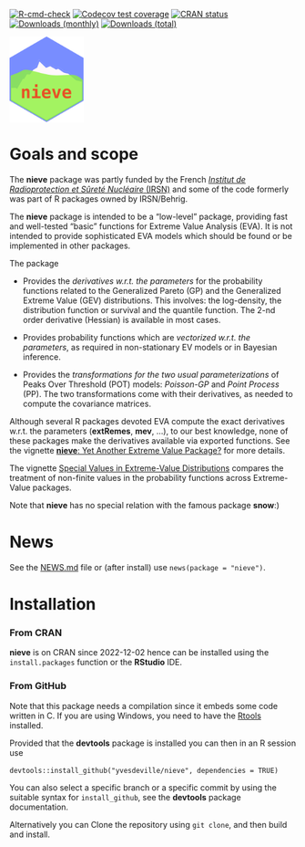 <!-- badges: start -->

[![R-cmd-check](https://github.com/yvesdeville/nieve/actions/workflows/check.yml/badge.svg)](https://github.com/yvesdeville/nieve/actions/workflows/check.yml)
[![Codecov test
coverage](https://codecov.io/gh/yvesdeville/nieve/branch/main/graph/badge.svg)](https://app.codecov.io/gh/yvesdeville/nieve?branch=main)
[![CRAN
status](https://www.r-pkg.org/badges/version/nieve)](https://cran.r-project.org/package=nieve)
[![Downloads
(monthly)](https://cranlogs.r-pkg.org/badges/nieve?color=brightgreen)](https://cran.r-project.org/package=nieve)
[![Downloads
(total)](https://cranlogs.r-pkg.org/badges/grand-total/nieve?color=brightgreen)](https://cran.r-project.org/package=nieve)
<!-- badges: end -->

<img src="inst/images/nieve.png" height = "150" align="center"/>

Goals and scope
===============

The **nieve** package was partly funded by the French [*Institut de
Radioprotection et Sûreté Nucléaire* (IRSN)](https://www.irsn.fr/) and
some of the code formerly was part of R packages owned by IRSN/Behrig.

The **nieve** package is intended to be a “low-level” package, providing
fast and well-tested “basic” functions for Extreme Value Analysis (EVA).
It is not intended to provide sophisticated EVA models which should be
found or be implemented in other packages.

The package

-   Provides the *derivatives w.r.t. the parameters* for the probability
    functions related to the Generalized Pareto (GP) and the Generalized
    Extreme Value (GEV) distributions. This involves: the log-density,
    the distribution function or survival and the quantile function. The
    2-nd order derivative (Hessian) is available in most cases.

-   Provides probability functions which are *vectorized w.r.t. the
    parameters*, as required in non-stationary EV models or in Bayesian
    inference.

-   Provides the *transformations for the two usual parameterizations*
    of Peaks Over Threshold (POT) models: *Poisson-GP* and *Point
    Process* (PP). The two transformations come with their derivatives,
    as needed to compute the covariance matrices.

Although several R packages devoted EVA compute the exact derivatives
w.r.t. the parameters (**extRemes**, **mev**, …), to our best knowledge,
none of these packages make the derivatives available via exported
functions. See the vignette [**nieve**: Yet Another Extreme Value
Package?](https://github.com/yvesdeville/nieve/blob/main/vignettes/nieve.pdf)
for more details.

The vignette [Special Values in Extreme-Value
Distributions](https://github.com/yvesdeville/nieve/blob/main/inst/noncranVignettes/nonFiniteValues.pdf)
compares the treatment of non-finite values in the probability functions
across Extreme-Value packages.

Note that **nieve** has no special relation with the famous package
**snow**:)

News
====

See the
[NEWS.md](https://github.com/yvesdeville/nieve/blob/main/NEWS.md) file
or (after install) use `news(package = "nieve")`.

Installation
============

### From CRAN

**nieve** is on CRAN since 2022-12-02 hence can be installed using the
`install.packages` function or the **RStudio** IDE.

### From GitHub

Note that this package needs a compilation since it embeds some code
written in C. If you are using Windows, you need to have the
[Rtools](https://cran.r-project.org/bin/windows/Rtools) installed.

Provided that the **devtools** package is installed you can then in an R
session use

    devtools::install_github("yvesdeville/nieve", dependencies = TRUE)

You can also select a specific branch or a specific commit by using the
suitable syntax for `install_github`, see the **devtools** package
documentation.

Alternatively you can Clone the repository using `git clone`, and then
build and install.
